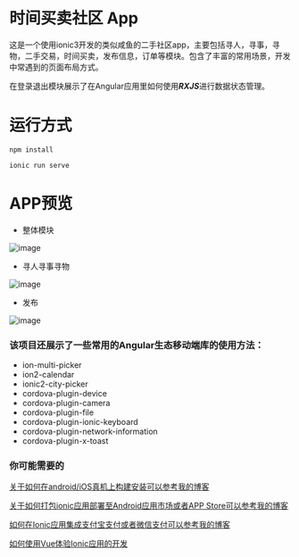 # 时间买卖社区 App

这是一个使用ionic3开发的类似咸鱼的二手社区app，主要包括寻人，寻事，寻物，二手交易，时间买卖，发布信息，订单等模块。包含了丰富的常用场景，开发中常遇到的页面布局方式。

在登录退出模块展示了在Angular应用里如何使用***RXJS***进行数据状态管理。



# 运行方式

```
npm install

ionic run serve
```


# APP预览

- 整体模块

![image](https://raw.githubusercontent.com/jiaweixianxian/Ionic3-Angular5-XianYu/master/blob/1.png)

- 寻人寻事寻物

![image](https://raw.githubusercontent.com/jiaweixianxian/Ionic3-Angular5-XianYu/master/blob/2.png)

- 发布

![image](https://raw.githubusercontent.com/jiaweixianxian/Ionic3-Angular5-XianYu/master/blob/3.png)



### 该项目还展示了一些常用的Angular生态移动端库的使用方法：

- ion-multi-picker
- ion2-calendar
- ionic2-city-picker
- cordova-plugin-device
- cordova-plugin-camera
- cordova-plugin-file
- cordova-plugin-ionic-keyboard
- cordova-plugin-network-information
- cordova-plugin-x-toast


### 你可能需要的

[关于如何在android/iOS真机上构建安装可以参考我的博客](https://blog.csdn.net/liujiawei00/article/details/76615905)

[关于如何打包ionic应用部署至Android应用市场或者APP Store可以参考我的博客](https://blog.csdn.net/liujiawei00/article/details/73822707)

[如何在Ionic应用集成支付宝支付或者微信支付可以参考我的博客](https://blog.csdn.net/liujiawei00/article/details/78618499)

[如何使用Vue体验Ionic应用的开发](https://blog.csdn.net/liujiawei00/article/details/78843004)

